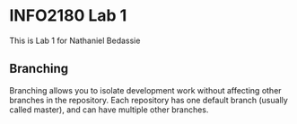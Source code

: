 # INFO2180 Lab 1
This is Lab 1 for Nathaniel Bedassie
## Branching
Branching allows you to isolate development work without affecting other branches in the repository. Each repository has one default branch (usually called master), and can have multiple other branches.
